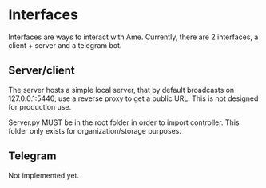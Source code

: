 # Interfaces
Interfaces are ways to interact with Ame. Currently, there are 2 interfaces, a client + server and a telegram bot.

## Server/client
The server hosts a simple local server, that by default broadcasts on 127.0.0.1:5440, use a reverse proxy to get a public URL. This is not designed for production use.

Server.py MUST be in the root folder in order to import controller. This folder only exists for organization/storage purposes.

## Telegram
Not implemented yet.

